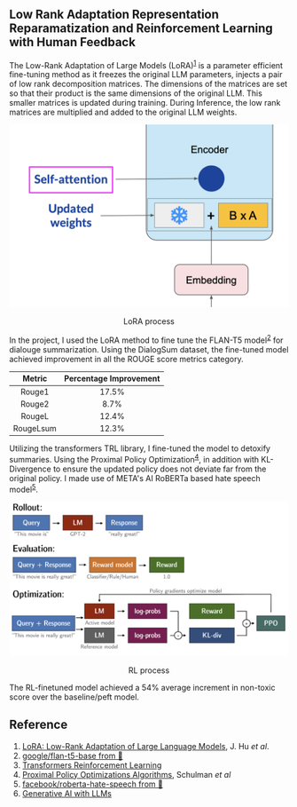 ## Low Rank Adaptation Representation Reparamatization and Reinforcement Learning with Human Feedback

The Low-Rank Adaptation of Large Models (LoRA)<sup>[1](#Reference)</sup> is a parameter efficient fine-tuning method 
as it freezes the original LLM parameters, injects a pair of low rank decomposition matrices. The dimensions of the matrices
are set so that their product is the same dimensions of the original LLM. This smaller matrices is updated during 
training. During Inference, the low rank matrices are multiplied and added to the original LLM weights. 

![LoRA.png](docs/LoRA.png)
<p style="text-align: center;">LoRA process</p>

In the project, I used the LoRA method to fine tune the FLAN-T5 model<sup>[2](#Reference)</sup> for dialouge 
summarization. Using the DialogSum dataset, the fine-tuned model achieved improvement in all the ROUGE score metrics 
category.

|   Metric   | Percentage Improvement |
|:-----------:|:-----------------------:|
|   Rouge1    |          17.5%          |
|   Rouge2    |           8.7%          |
|   RougeL    |          12.4%          |
| RougeLsum |          12.3%          |


Utilizing the transformers TRL library, I fine-tuned the model to detoxify summaries. Using the Proximal Policy
Optimization<sup>[4](#Reference)</sup>, in addition with KL-Divergence to ensure the updated policy does not deviate
far from the original policy. I made use of META's AI RoBERTa based hate speech model<sup>[5](#Reference)</sup>. 

![RL-workflow.png](docs/RL-workflow.png)
<p style="text-align: center;">RL process</p>

The RL-finetuned model achieved a 54% average increment in non-toxic score over the baseline/peft model.




## Reference
1. [LoRA: Low-Rank Adaptation of Large Language Models](https://arxiv.org/abs/2106.09685), J. Hu *et al*.
2. [google/flan-t5-base from 🤗](https://huggingface.co/google/flan-t5-base)
3. [Transformers Reinforcement Learning](https://huggingface.co/docs/trl/en/index)
4. [Proximal Policy Optimizations Algorithms](https://arxiv.org/abs/1707.06347), Schulman *et al*
5. [facebook/roberta-hate-speech from 🤗](https://huggingface.co/facebook/roberta-hate-speech-dynabench-r4-target)
6. [Generative AI with LLMs](https://www.deeplearning.ai/courses/generative-ai-with-llms/)